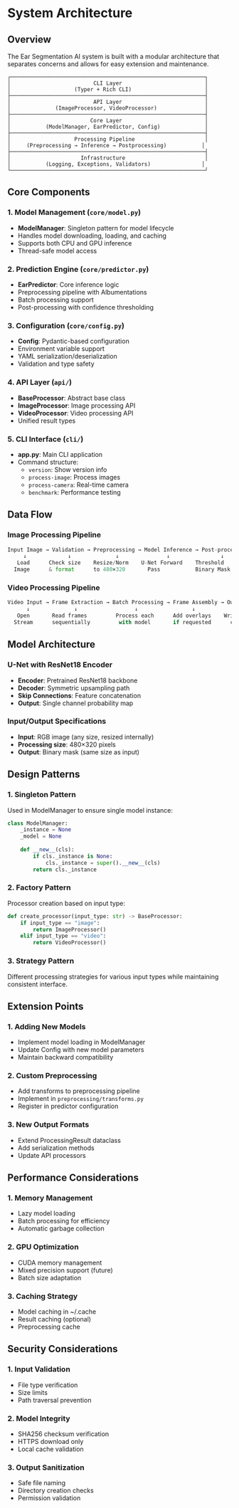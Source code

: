 # System Architecture

## Overview

The Ear Segmentation AI system is built with a modular architecture that separates concerns and allows for easy extension and maintenance.

```
┌─────────────────────────────────────────────────────────────┐
│                          CLI Layer                          │
│                    (Typer + Rich CLI)                       │
├─────────────────────────────────────────────────────────────┤
│                          API Layer                          │
│              (ImageProcessor, VideoProcessor)               │
├─────────────────────────────────────────────────────────────┤
│                         Core Layer                          │
│           (ModelManager, EarPredictor, Config)              │
├─────────────────────────────────────────────────────────────┤
│                    Processing Pipeline                      │
│     (Preprocessing → Inference → Postprocessing)           │
├─────────────────────────────────────────────────────────────┤
│                      Infrastructure                         │
│           (Logging, Exceptions, Validators)                │
└─────────────────────────────────────────────────────────────┘
```

## Core Components

### 1. Model Management (`core/model.py`)
- **ModelManager**: Singleton pattern for model lifecycle
- Handles model downloading, loading, and caching
- Supports both CPU and GPU inference
- Thread-safe model access

### 2. Prediction Engine (`core/predictor.py`)
- **EarPredictor**: Core inference logic
- Preprocessing pipeline with Albumentations
- Batch processing support
- Post-processing with confidence thresholding

### 3. Configuration (`core/config.py`)
- **Config**: Pydantic-based configuration
- Environment variable support
- YAML serialization/deserialization
- Validation and type safety

### 4. API Layer (`api/`)
- **BaseProcessor**: Abstract base class
- **ImageProcessor**: Image processing API
- **VideoProcessor**: Video processing API
- Unified result types

### 5. CLI Interface (`cli/`)
- **app.py**: Main CLI application
- Command structure:
  - `version`: Show version info
  - `process-image`: Process images
  - `process-camera`: Real-time camera
  - `benchmark`: Performance testing

## Data Flow

### Image Processing Pipeline

```python
Input Image → Validation → Preprocessing → Model Inference → Post-processing → Results
     ↓             ↓              ↓               ↓                ↓            ↓
   Load      Check size    Resize/Norm    U-Net Forward    Threshold      Mask +
  Image      & format      to 480×320       Pass           Binary Mask   Metadata
```

### Video Processing Pipeline

```python
Video Input → Frame Extraction → Batch Processing → Frame Assembly → Output Video
      ↓              ↓                  ↓                 ↓              ↓
   Open       Read frames         Process each      Add overlays    Write with
  Stream      sequentially         with model       if requested      codec
```

## Model Architecture

### U-Net with ResNet18 Encoder
- **Encoder**: Pretrained ResNet18 backbone
- **Decoder**: Symmetric upsampling path
- **Skip Connections**: Feature concatenation
- **Output**: Single channel probability map

### Input/Output Specifications
- **Input**: RGB image (any size, resized internally)
- **Processing size**: 480×320 pixels
- **Output**: Binary mask (same size as input)

## Design Patterns

### 1. Singleton Pattern
Used in ModelManager to ensure single model instance:
```python
class ModelManager:
    _instance = None
    _model = None
    
    def __new__(cls):
        if cls._instance is None:
            cls._instance = super().__new__(cls)
        return cls._instance
```

### 2. Factory Pattern
Processor creation based on input type:
```python
def create_processor(input_type: str) -> BaseProcessor:
    if input_type == "image":
        return ImageProcessor()
    elif input_type == "video":
        return VideoProcessor()
```

### 3. Strategy Pattern
Different processing strategies for various input types while maintaining consistent interface.

## Extension Points

### 1. Adding New Models
- Implement model loading in ModelManager
- Update Config with new model parameters
- Maintain backward compatibility

### 2. Custom Preprocessing
- Add transforms to preprocessing pipeline
- Implement in `preprocessing/transforms.py`
- Register in predictor configuration

### 3. New Output Formats
- Extend ProcessingResult dataclass
- Add serialization methods
- Update API processors

## Performance Considerations

### 1. Memory Management
- Lazy model loading
- Batch processing for efficiency
- Automatic garbage collection

### 2. GPU Optimization
- CUDA memory management
- Mixed precision support (future)
- Batch size adaptation

### 3. Caching Strategy
- Model caching in ~/.cache
- Result caching (optional)
- Preprocessing cache

## Security Considerations

### 1. Input Validation
- File type verification
- Size limits
- Path traversal prevention

### 2. Model Integrity
- SHA256 checksum verification
- HTTPS download only
- Local cache validation

### 3. Output Sanitization
- Safe file naming
- Directory creation checks
- Permission validation